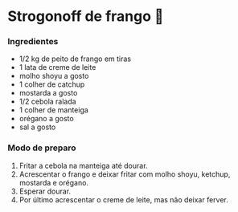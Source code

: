 # Strogonoff de frango :chicken:

### Ingredientes

- 1/2 kg de peito de frango em tiras
- 1 lata de creme de leite 
- molho shoyu a gosto
- 1 colher de catchup
- mostarda a gosto
- 1/2 cebola ralada
- 1 colher de manteiga
- orégano a gosto
- sal a gosto

### Modo de preparo

1. Fritar a cebola na manteiga até dourar.
2. Acrescentar o frango e deixar fritar com molho shoyu, ketchup, mostarda e orégano.
3. Esperar dourar.
4. Por último acrescentar o creme de leite, mas não deixar ferver.